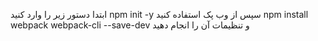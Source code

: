 ابتدا دستور زیر را وارد کنید
npm init -y
سپس از وب پک استفاده کنید
npm install webpack webpack-cli --save-dev
و تنظیمات آن را انجام دهید
